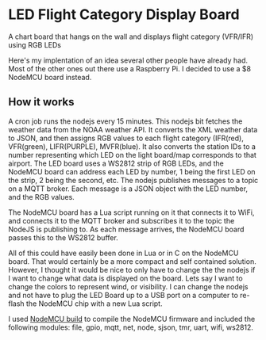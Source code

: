 # LED Flight Category Display Board
A chart board that hangs on the wall and displays flight category (VFR/IFR) using RGB LEDs

Here's my implentation of an idea several other people have already had. Most of the other ones out there use a Raspberry Pi.
I decided to use a $8 NodeMCU board instead. 

## How it works
A cron job runs the nodejs every 15 minutes. This nodejs bit fetches the weather data from the NOAA weather API.
It converts the XML weather data to JSON, and then assigns RGB values to each flight category (IFR(red), VFR(green), LIFR(PURPLE), 
MVFR(blue). It also converts the station IDs to a number representing which LED on the light board/map corresponds to that airport.
The LED board uses a WS2812 strip of RGB LEDs, and the NodeMCU board can address each LED by number, 1 being the first LED on the strip,
2 being the second, etc. The nodejs publishes messages to a topic on a MQTT broker. Each message is a JSON object with the LED number, and 
the RGB values.

The NodeMCU board has a Lua script running on it that connects it to WiFi, and connects it to the MQTT broker and subscribes it to the 
topic the NodeJS is publishing to. As each message arrives, the NodeMCU board passes this to the WS2812 buffer.

All of this could have easily been done in Lua or in C on the NodeMCU board.  That would certainly be a more compact and self contained
solution. However, I thought it would be nice to only have to change the the nodejs if I want to change
what data is displayed on the board. Lets say I want to change the colors to represent wind, or visibility. I can change the 
nodejs and not have to plug the LED Board up to a USB port on a computer to re-flash the NodeMCU chip with a new Lua script.

I used [NodeMCU build](https://nodemcu-build.com) to compile the NodeMCU firmware and included the following modules: file, gpio, mqtt, net, node, sjson, tmr, uart, wifi, ws2812.
